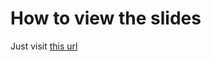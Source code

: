 How to view the slides
============================

Just visit [this url](http://go-talks.appspot.com/github.com/goodsign/presentations/go_at_devops40/main-short.slide)